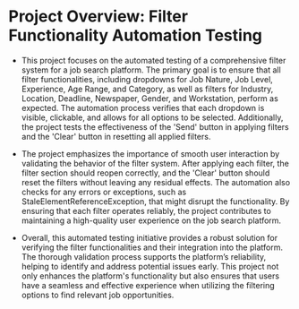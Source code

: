 # Project Overview: Filter Functionality Automation Testing
- This project focuses on the automated testing of a comprehensive filter system for a job search platform. The primary goal is to ensure that all filter functionalities, including dropdowns for Job Nature, Job Level, Experience, Age Range, and Category, as well as filters for Industry, Location, Deadline, Newspaper, Gender, and Workstation, perform as expected. The automation process verifies that each dropdown is visible, clickable, and allows for all options to be selected. Additionally, the project tests the effectiveness of the 'Send' button in applying filters and the 'Clear' button in resetting all applied filters.

- The project emphasizes the importance of smooth user interaction by validating the behavior of the filter system. After applying each filter, the filter section should reopen correctly, and the 'Clear' button should reset the filters without leaving any residual effects. The automation also checks for any errors or exceptions, such as StaleElementReferenceException, that might disrupt the functionality. By ensuring that each filter operates reliably, the project contributes to maintaining a high-quality user experience on the job search platform.

- Overall, this automated testing initiative provides a robust solution for verifying the filter functionalities and their integration into the platform. The thorough validation process supports the platform’s reliability, helping to identify and address potential issues early. This project not only enhances the platform's functionality but also ensures that users have a seamless and effective experience when utilizing the filtering options to find relevant job opportunities.
